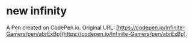 # new infinity

A Pen created on CodePen.io. Original URL: [https://codepen.io/Infinite-Gamers/pen/abrExBp](https://codepen.io/Infinite-Gamers/pen/abrExBp).


